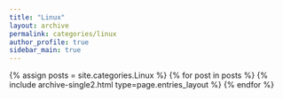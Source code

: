 ```yaml
---
title: "Linux"
layout: archive
permalink: categories/linux
author_profile: true
sidebar_main: true
---
```


<!-- 공백이 포함되어 있는 카테고리 이름의 경우 site.categories['a b c'] 이런식으로! -->

{% assign posts = site.categories.Linux %}
{% for post in posts %} {% include archive-single2.html type=page.entries_layout %} {% endfor %}